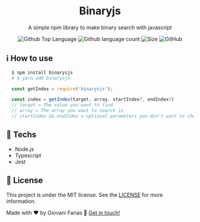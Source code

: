 <h1 align="center">
Binaryjs
</h1>
<p align="center">
  A simple npm library to make binary search with javascript
</p>

<div margin="10px 0" align="center">
    <img alt="Github Top Language" src="https://img.shields.io/github/languages/top/giovaniif/binaryjs">
    <img alt="Github language count" src="https://img.shields.io/github/languages/count/giovaniif/binaryjs">
    <img alt="Size" src="https://img.shields.io/github/repo-size/giovaniif/binaryjs">
    <img alt="GitHub" src="https://img.shields.io/github/license/giovaniif/binaryjs">
</div>

## :information_source: How to use
```bash
  $ npm install binarysjs
  # $ yarn add binarysjs
```

```typescript
  const getIndex = require('binarysjs');

  const index = getIndex(target, array, startIndex?, endIndex?)
  // target = The value you want to find
  // array = The array you want to search in
  // startIndex && endIndex = optional parameters you don't want to check the whole array
```

## :rocket: Techs
- Node.js
- Typescript
- Jest

## :memo: License
This project is under the MIT license. See the [LICENSE](./LICENSE) for more information.

Made with :hearts: by Giovani Farias :wave: [Get in touch!](https://www.linkedin.com/in/giovani-ricco-farias-b97316186/)